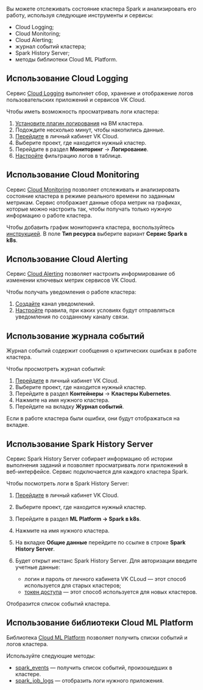 Вы можете отслеживать состояние кластера Spark и анализировать его работу, используя следующие инструменты и сервисы:

- Cloud Logging;
- Cloud Monitoring;
- Cloud Alerting;
- журнал событий кластера;
- Spark History Server;
- методы библиотеки Cloud ML Platform.

## Использование Cloud Logging

Сервис [Cloud Logging](/ru/monitoring-services/logging) выполняет сбор, хранение и отображение логов пользовательских приложений и сервисов VK Cloud.

Чтобы иметь возможность просматривать логи кластера:

1. [Установите плагин логирования](/ru/monitoring-services/logging/instructions/connect-plugin) на ВМ кластера.
1. Подождите несколько минут, чтобы накопились данные.
1. [Перейдите](https://msk.cloud.vk.com/app/) в личный кабинет VK Cloud.
1. Выберите проект, где находится нужный кластер.
1. Перейдите в раздел **Мониторинг** → **Логирование**.
1. [Настройте](/ru/monitoring-services/logging/instructions/view-logs) фильтрацию логов в таблице.

## Использование Cloud Monitoring

Сервис [Cloud Monitoring](/ru/monitoring-services/monitoring) позволяет отслеживать и анализировать состояние кластера в режиме реального времени по заданным метрикам. Сервис отображает данные сбора метрик на графиках, которые можно настроить так, чтобы получать только нужную информацию о работе кластера.

Чтобы добавить график мониторинга кластера, воспользуйтесь [инструкцией](/ru/monitoring-services/monitoring/quick-start#1_sozdayte_grafik). В поле **Тип ресурса** выберите вариант **Сервис Spark в k8s**.

## Использование Cloud Alerting

Сервис [Cloud Alerting](/ru/monitoring-services/alerting) позволяет настроить информирование об изменении ключевых метрик сервисов VK Cloud.

Чтобы получать уведомления о работе кластера:

1. [Создайте](/ru/monitoring-services/alerting/notification/notification-add) канал уведомлений.
1. [Настройте](/ru/monitoring-services/alerting/triggers/triggers-add) правила, при каких условиях будут отправляться уведомления по созданному каналу связи.

## Использование журнала событий

Журнал событий содержит сообщения о критических ошибках в работе кластера.

Чтобы просмотреть журнал событий:

1. [Перейдите](https://msk.cloud.vk.com/app/) в личный кабинет VK Cloud.
1. Выберите проект, где находится нужный кластер.
1. Перейдите в раздел **Контейнеры** → **Кластеры Kubernetes**.
1. Нажмите на имя нужного кластера.
1. Перейдите на вкладку **Журнал событий**.

Если в работе кластера были ошибки, они будут отображаться на вкладке.

## Использование Spark History Server

Сервис Spark History Server собирает информацию об истории выполнения заданий и позволяет просматривать логи приложений в веб-интерфейсе. Сервис подключается для каждого кластера Spark.

Чтобы посмотреть логи в Spark History Server:

1. [Перейдите](https://msk.cloud.vk.com/app/) в личный кабинет VK Cloud.
1. Выберите проект, где находится нужный кластер.
1. Перейдите в раздел **ML Platform → Spark в k8s**.
1. Нажмите на имя нужного кластера.
1. На вкладке **Общие данные** перейдите по ссылке в строке **Spark History Server**.
1. Будет открыт инстанс Spark History Server. Для авторизации введите учетные данные:

    - логин и пароль от личного кабинета VK CLoud — этот способ используется для старых кластеров;
    - [токен доступа](/ru/ml/spark-to-k8s/ml-platform-library/authz) — этот способ используется для новых кластеров.

Отобразится список событий кластера.

## Использование библиотеки Cloud ML Platform

Библиотека [Cloud ML Platform](/ru/ml/spark-to-k8s/ml-platform-library/library-reference) позволяет получить списки событий и логов кластера.

Используйте следующие методы:

- [spark_events](../ml-platform-library/library-reference/spark-jobs#spark_events) — получить список событий, произошедших в кластере.
- [spark_job_logs](../ml-platform-library/library-reference/spark-jobs#spark_job_logs) — отобразить логи нужного приложения.
